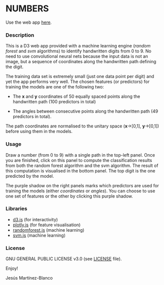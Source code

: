 # NUMBERS

Use the web app [here](http://chumo.github.io/NUMBERS/).

### Description
This is a D3 web app provided with a machine learning engine (_random forest_ and _svm_ algorithms) to identify handwritten digits from 0 to 9. No need to use convolutional neural nets because the input data is not an image, but a sequence of coordinates along the handwritten path defining the digit.

The training data set is extremely small (just one data point per digit) and yet the app performs very well. The chosen features (or predictors) for training the models are one of the following two:

- The **x** and **y** coordinates of 50 equally spaced points along the handwritten path (100 predictors in total)

- The angles between consecutive points along the handwritten path (49 predictors in total).

The path coordinates are normalised to the unitary space (**x**->[0,1], **y**->[0,1]) before using them in the models.

### Usage
Draw a number (from 0 to 9) with a single path in the top-left panel. Once you are finished, click on this panel to compute the classification results from both the random forest algorithm and the svm algorithm. The result of this computation is visualised in the bottom panel. The top digit is the one predicted by the model.

The purple shadow on the right panels marks which predictors are used for training the models (either _coordinates_ or _angles_). You can choose to use one set of features or the other by clicking this purple shadow.

### Libraries
- [d3.js](https://d3js.org) (for interactivity)
- [plotly.js](https://plot.ly/javascript/) (for feature visualisation)
- [randomforest.js](https://github.com/karpathy/forestjs) (machine learning)
- [svm.js](https://github.com/karpathy/svmjs) (machine learning)

### License
GNU GENERAL PUBLIC LICENSE v3.0 (see [LICENSE](LICENSE) file).

Enjoy!

Jesús Martínez-Blanco
